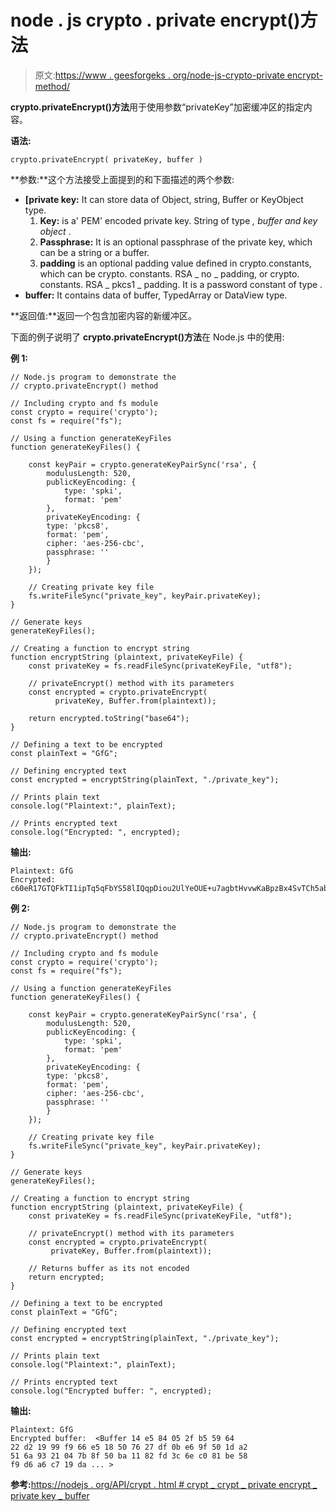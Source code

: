 # node . js crypto . private encrypt()方法

> 原文:[https://www . geesforgeks . org/node-js-crypto-private encrypt-method/](https://www.geeksforgeeks.org/node-js-crypto-privateencrypt-method/)

**crypto.privateEncrypt()方法**用于使用参数“privateKey”加密缓冲区的指定内容。

**语法:**

```
crypto.privateEncrypt( privateKey, buffer )
```

**参数:**这个方法接受上面提到的和下面描述的两个参数:

*   **[private key:** It can store data of Object, string, Buffer or KeyObject type.
    1.  **Key:** is a' PEM' encoded private key. String of type *, buffer and key object* .
    2.  **Passphrase:** It is an optional passphrase of the private key, which can be a string or a buffer.
    3.  **padding** is an optional padding value defined in crypto.constants, which can be crypto. constants. RSA _ no _ padding, or crypto. constants. RSA _ pkcs1 _ padding. It is a password constant of type .
*   **buffer:** It contains data of buffer, TypedArray or DataView type.

**返回值:**返回一个包含加密内容的新缓冲区。

下面的例子说明了 **crypto.privateEncrypt()方法**在 Node.js 中的使用:

**例 1:**

```
// Node.js program to demonstrate the 
// crypto.privateEncrypt() method

// Including crypto and fs module
const crypto = require('crypto');
const fs = require("fs");

// Using a function generateKeyFiles
function generateKeyFiles() {

    const keyPair = crypto.generateKeyPairSync('rsa', {
        modulusLength: 520,
        publicKeyEncoding: {
            type: 'spki',
            format: 'pem'
        },
        privateKeyEncoding: {
        type: 'pkcs8',
        format: 'pem',
        cipher: 'aes-256-cbc',
        passphrase: ''
        }
    });

    // Creating private key file 
    fs.writeFileSync("private_key", keyPair.privateKey);
}

// Generate keys
generateKeyFiles();

// Creating a function to encrypt string
function encryptString (plaintext, privateKeyFile) {
    const privateKey = fs.readFileSync(privateKeyFile, "utf8");

    // privateEncrypt() method with its parameters
    const encrypted = crypto.privateEncrypt(
          privateKey, Buffer.from(plaintext));

    return encrypted.toString("base64");
}

// Defining a text to be encrypted
const plainText = "GfG";

// Defining encrypted text
const encrypted = encryptString(plainText, "./private_key");

// Prints plain text
console.log("Plaintext:", plainText);

// Prints encrypted text
console.log("Encrypted: ", encrypted);
```

**输出:**

```
Plaintext: GfG
Encrypted:  c60eR17GTQFkTI1ipTq5qFbYS58lIQqpDiou2UlYeOUE+u7agbtHvvwKaBpzBx4SvTCh5abpaqmyXCyGcUpGc7s=

```

**例 2:**

```
// Node.js program to demonstrate the 
// crypto.privateEncrypt() method

// Including crypto and fs module
const crypto = require('crypto');
const fs = require("fs");

// Using a function generateKeyFiles
function generateKeyFiles() {

    const keyPair = crypto.generateKeyPairSync('rsa', {
        modulusLength: 520,
        publicKeyEncoding: {
            type: 'spki',
            format: 'pem'
        },
        privateKeyEncoding: {
        type: 'pkcs8',
        format: 'pem',
        cipher: 'aes-256-cbc',
        passphrase: ''
        }
    });

    // Creating private key file 
    fs.writeFileSync("private_key", keyPair.privateKey);
}

// Generate keys
generateKeyFiles();

// Creating a function to encrypt string
function encryptString (plaintext, privateKeyFile) {
    const privateKey = fs.readFileSync(privateKeyFile, "utf8");

    // privateEncrypt() method with its parameters
    const encrypted = crypto.privateEncrypt(
         privateKey, Buffer.from(plaintext));

    // Returns buffer as its not encoded
    return encrypted;
}

// Defining a text to be encrypted
const plainText = "GfG";

// Defining encrypted text
const encrypted = encryptString(plainText, "./private_key");

// Prints plain text
console.log("Plaintext:", plainText);

// Prints encrypted text
console.log("Encrypted buffer: ", encrypted);
```

**输出:**

```
Plaintext: GfG
Encrypted buffer:  <Buffer 14 e5 84 05 2f b5 59 64
22 d2 19 99 f9 66 e5 18 50 76 27 df 0b e6 9f 50 1d a2
51 6a 93 21 04 7b 8f 50 ba 11 82 fd 3c 6e c0 81 be 58
f9 d6 a6 c7 19 da ... >

```

**参考:**[https://nodejs . org/API/crypt . html # crypt _ crypt _ private encrypt _ private key _ buffer](https://nodejs.org/api/crypto.html#crypto_crypto_privateencrypt_privatekey_buffer)